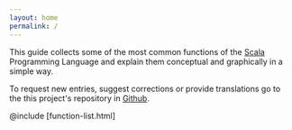 ```yaml
---
layout: home
permalink: /
---
```


This guide collects some of the most common functions of the [Scala] Programming
Language and explain them conceptual and graphically in a simple way.

To request new entries, suggest corrections or provide translations go to the
this project's repository in [Github].

@include [function-list.html]

[Scala]: https://www.scala-lang.org/
[Github]: https://github.com/superruzafa/visual-scala-reference
